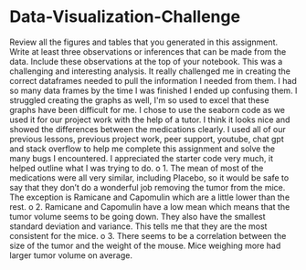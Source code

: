 # Data-Visualization-Challenge

Review all the figures and tables that you generated in this assignment. Write at least three observations or inferences that can be made from the data. Include these observations at the top of your notebook.
This was a challenging and interesting analysis. It really challenged me in creating the correct dataframes needed to pull the information I needed from them. I had so many data frames by the time I was finished I ended up confusing them. I struggled creating the graphs as well, I'm so used to excel that these graphs have been difficult for me. I chose to use the seaborn code as we used it for our project work with the help of a tutor. I think it looks nice and showed the differences between the medications clearly. I used all of our previous lessons, previous project work, peer support, youtube, chat gpt and stack overflow to help me complete this assignment and solve the many bugs I encountered. I appreciated the starter code very much, it helped outline what I was trying to do.
o	1. The mean of most of the medications were all very similar, including Placebo, so it would be safe to say that they don’t do a wonderful job removing the tumor from the mice. The exception is Ramicane and Capomulin which are a little lower than the rest.
o	2. Ramicane and Capomulin have a low mean which means that the tumor volume seems to be going down. They also have the smallest standard deviation and variance. This tells me that they are the most consistent for the mice.
o	3. There seems to be a correlation between the size of the tumor and the weight of the mouse. Mice weighing more had larger tumor volume on average.
